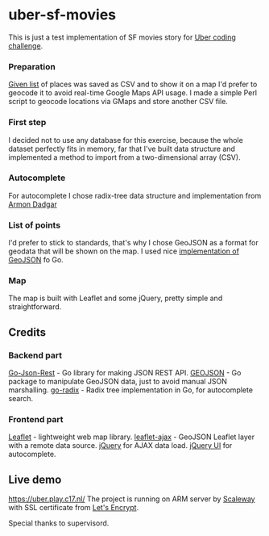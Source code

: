 # uber-sf-movies
This is just a test implementation of SF movies story for [Uber coding challenge](https://github.com/uber/coding-challenge-tools/blob/master/coding_challenge.md).

### Preparation
[Given list](https://data.sfgov.org/Culture-and-Recreation/Film-Locations-in-San-Francisco/yitu-d5am) of places was saved as CSV and to show it on a map I'd prefer to geocode it to avoid real-time Google Maps API usage.
I made a simple Perl script to geocode locations via GMaps and store another CSV file.

### First step
I decided not to use any database for this exercise, because the whole dataset perfectly fits in memory, far that I've built data structure and implemented a method to import from a two-dimensional array (CSV).

### Autocomplete
For autocomplete I chose radix-tree data structure and implementation from [Armon Dadgar](github.com/armon/go-radix)

### List of points
I'd prefer to stick to standards, that's why I chose GeoJSON as a format for geodata that will be shown on the map. I used nice [implementation of GeoJSON](https://github.com/kpawlik/geojson) fo Go. 

### Map
The map is built with Leaflet and some jQuery, pretty simple and straightforward.

## Credits
### Backend part
[Go-Json-Rest](https://github.com/ant0ine/go-json-rest/rest) - Go library for making JSON REST API.
[GEOJSON](https://github.com/kpawlik/geojson) -  Go package to manipulate GeoJSON data, just to avoid manual JSON marshalling.
[go-radix](https://github.com/armon/go-radix) - Radix tree implementation in Go, for autocomplete search.

### Frontend part
[Leaflet](http://leafletjs.com/) - lightweight web map library.
[leaflet-ajax](https://github.com/calvinmetcalf/leaflet-ajax) - GeoJSON Leaflet layer with a remote data source.
[jQuery](https://jquery.com/) for AJAX data load.
[jQuery UI](https://jqueryui.com/) for autocomplete.

## Live demo
https://uber.play.c17.nl/
The project is running on ARM server by [Scaleway](https://www.scaleway.com/) with SSL certificate from [Let's Encrypt](https://letsencrypt.org/).

Special thanks to supervisord.
